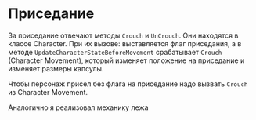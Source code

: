 # Приседание

За приседание отвечают методы `Crouch` и `UnCrouch`. Они находятся в классе Character. При их вызове: выставляется флаг приседания, а в методе `UpdateCharacterStateBeforeMovement` срабатывает `Crouch` (Character Movement), который изменяет положение на приседание и изменяет размеры капсулы.

Чтобы персонаж присел без флага на приседание надо вызвать `Crouch` из Character Movement.

Аналогично я реализовал механику лежа